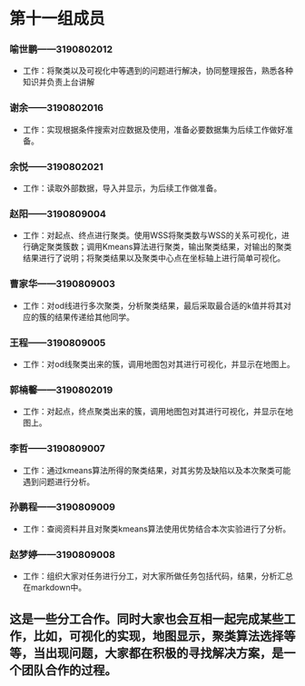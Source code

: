 
# 第十一组成员
### 喻世鹏——3190802012
- 工作：将聚类以及可视化中等遇到的问题进行解决，协同整理报告，熟悉各种知识并负责上台讲解
### 谢余——3190802016
- 工作：实现根据条件搜索对应数据及使用，准备必要数据集为后续工作做好准备。
### 余悦——3190802021
- 工作：读取外部数据，导入并显示，为后续工作做准备。
### 赵阳——3190809004
- 工作：对起点、终点进行聚类。使用WSS将聚类数与WSS的关系可视化，进行确定聚类簇数；调用Kmeans算法进行聚类，输出聚类结果，对输出的聚类结果进行了说明；将聚类结果以及聚类中心点在坐标轴上进行简单可视化。
### 曹家华——3190809003
- 工作：对od线进行多次聚类，分析聚类结果，最后采取最合适的k值并将其对应的簇的结果传递给其他同学。
### 王程——3190809005
- 工作：对od线聚类出来的簇，调用地图包对其进行可视化，并显示在地图上。
### 郭楠馨——3190802019
- 工作：对起点，终点聚类出来的簇，调用地图包对其进行可视化，并显示在地图上。
### 李哲——3190809007
- 工作：通过kmeans算法所得的聚类结果，对其劣势及缺陷以及本次聚类可能遇到问题进行分析。
### 孙鹏程——3190809009
- 工作：查阅资料并且对聚类kmeans算法使用优势结合本次实验进行了分析。
### 赵梦婷——3190809008
- 工作：组织大家对任务进行分工，对大家所做任务包括代码，结果，分析汇总在markdown中。


## 这是一些分工合作。同时大家也会互相一起完成某些工作，比如，可视化的实现，地图显示，聚类算法选择等等，当出现问题，大家都在积极的寻找解决方案，是一个团队合作的过程。
